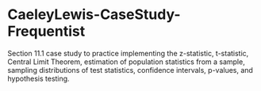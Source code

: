 # CaeleyLewis-CaseStudy-Frequentist
 Section 11.1 case study to practice implementing the z-statistic, t-statistic, Central Limit Theorem, estimation of population statistics from a sample, sampling distributions of test statistics, confidence intervals, p-values, and hypothesis testing.
